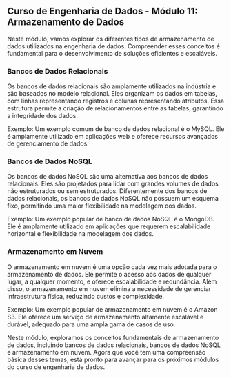 ## Curso de Engenharia de Dados - Módulo 11: Armazenamento de Dados

Neste módulo, vamos explorar os diferentes tipos de armazenamento de dados utilizados na engenharia de dados. Compreender esses conceitos é fundamental para o desenvolvimento de soluções eficientes e escaláveis.

### Bancos de Dados Relacionais

Os bancos de dados relacionais são amplamente utilizados na indústria e são baseados no modelo relacional. Eles organizam os dados em tabelas, com linhas representando registros e colunas representando atributos. Essa estrutura permite a criação de relacionamentos entre as tabelas, garantindo a integridade dos dados.

Exemplo:
Um exemplo comum de banco de dados relacional é o MySQL. Ele é amplamente utilizado em aplicações web e oferece recursos avançados de gerenciamento de dados.

### Bancos de Dados NoSQL

Os bancos de dados NoSQL são uma alternativa aos bancos de dados relacionais. Eles são projetados para lidar com grandes volumes de dados não estruturados ou semiestruturados. Diferentemente dos bancos de dados relacionais, os bancos de dados NoSQL não possuem um esquema fixo, permitindo uma maior flexibilidade na modelagem dos dados.

Exemplo:
Um exemplo popular de banco de dados NoSQL é o MongoDB. Ele é amplamente utilizado em aplicações que requerem escalabilidade horizontal e flexibilidade na modelagem dos dados.

### Armazenamento em Nuvem

O armazenamento em nuvem é uma opção cada vez mais adotada para o armazenamento de dados. Ele permite o acesso aos dados de qualquer lugar, a qualquer momento, e oferece escalabilidade e redundância. Além disso, o armazenamento em nuvem elimina a necessidade de gerenciar infraestrutura física, reduzindo custos e complexidade.

Exemplo:
Um exemplo popular de armazenamento em nuvem é o Amazon S3. Ele oferece um serviço de armazenamento altamente escalável e durável, adequado para uma ampla gama de casos de uso.

Neste módulo, exploramos os conceitos fundamentais de armazenamento de dados, incluindo bancos de dados relacionais, bancos de dados NoSQL e armazenamento em nuvem. Agora que você tem uma compreensão básica desses temas, está pronto para avançar para os próximos módulos do curso de engenharia de dados.
